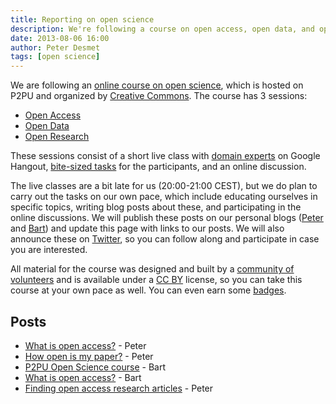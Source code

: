 ```yaml
---
title: Reporting on open science
description: We're following a course on open access, open data, and open research.
date: 2013-08-06 16:00
author: Peter Desmet
tags: [open science]
---
```


We are following an [online course on open science](https://p2pu.org/en/courses/5/open-science-an-introduction/), which is hosted on P2PU and organized by [Creative Commons](http://creativecommons.org/). The course has 3 sessions:

* [Open Access](https://p2pu.org/en/courses/5/content/11/)
* [Open Data](https://p2pu.org/en/courses/5/content/13/)
* [Open Research](https://p2pu.org/en/courses/5/content/12/)

These sessions consist of a short live class with [domain experts](https://p2pu.org/en/courses/5/content/1370/) on Google Hangout, [bite-sized tasks](https://p2pu.org/en/courses/5/content/283/) for the participants, and an online discussion.

The live classes are a bit late for us (20:00-21:00 CEST), but we do plan to carry out the tasks on our own pace, which include educating ourselves in specific topics, writing blog posts about these, and participating in the online discussions. We will publish these posts on our personal blogs ([Peter](http://peterdesmet.com) and [Bart](http://bioinformatics-man.blogspot.be/)) and update this page with links to our posts. We will also announce these on [Twitter](https://twitter.com/LifeWatchINBO), so you can follow along and participate in case you are interested.

All material for the course was designed and built by a [community of volunteers](http://creativecommons.org/weblog/entry/37060) and is available under a [CC BY](http://creativecommons.org/licenses/by/3.0/) license, so you can take this course at your own pace as well. You can even earn some [badges](https://p2pu.org/en/courses/5/content/1337/).

## Posts

* [What is open access?](http://peterdesmet.com/posts/oa-1.html) - Peter
* [How open is my paper?](http://peterdesmet.com/posts/oa-2.html) - Peter
* [P2PU Open Science course](http://bioinformatics-man.blogspot.be/2013/08/p2pu-open-science-course.html) - Bart
* [What is open access?](http://bioinformatics-man.blogspot.be/2013/08/what-is-open-access.html) - Bart
* [Finding open access research articles](http://peterdesmet.com/posts/oa-3.html) - Peter
